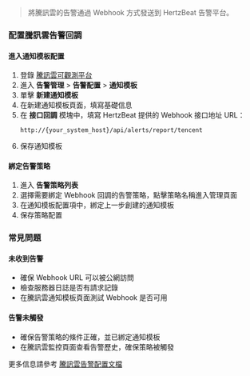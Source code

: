 >將騰訊雲的告警通過 Webhook 方式發送到 HertzBeat 告警平台。

### 配置騰訊雲告警回調

#### 進入通知模板配置
1. 登錄 [騰訊雲可觀測平台](https://console.cloud.tencent.com/monitorv2)
2. 進入 **告警管理** > **告警配置** > **通知模板**
3. 單擊 **新建通知模板**
4. 在新建通知模板頁面，填寫基礎信息
5. 在 **接口回調** 模塊中，填寫 HertzBeat 提供的 Webhook 接口地址 URL：
   ```
   http://{your_system_host}/api/alerts/report/tencent
   ```
6. 保存通知模板

#### 綁定告警策略
1. 進入 **告警策略列表**
2. 選擇需要綁定 Webhook 回調的告警策略，點擊策略名稱進入管理頁面
3. 在通知模板配置項中，綁定上一步創建的通知模板
4. 保存策略配置

### 常見問題

#### 未收到告警
- 確保 Webhook URL 可以被公網訪問
- 檢查服務器日誌是否有請求記錄
- 在騰訊雲通知模板頁面測試 Webhook 是否可用

#### 告警未觸發
- 確保告警策略的條件正確，並已綁定通知模板
- 在騰訊雲監控頁面查看告警歷史，確保策略被觸發

更多信息請參考 [騰訊雲告警配置文檔](https://cloud.tencent.com/document/product/248/50409)

